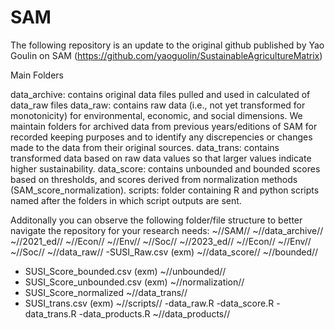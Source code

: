# SAM
The following repository is an update to the original github published by Yao Goulin on SAM (https://github.com/yaoguolin/SustainableAgricultureMatrix)

Main Folders

data_archive: contains original data files pulled and used in calculated of data_raw files
data_raw: contains raw data (i.e., not yet transformed for monotonicity) for environmental, economic, and social dimensions. We maintain folders for archived data from previous years/editions of SAM for recorded keeping purposes and to identify any discrepencies or changes made to the data from their original sources. 
data_trans: contains transformed data based on raw data values so that larger values indicate higher sustainability.
data_score: contains unbounded and bounded scores based on thresholds, and scores derived from normalization methods (SAM_score_normalization).
scripts: folder containing R and python scripts named after the folders in which script outputs are sent.

Additonally you can observe the following folder/file structure to better navigate the repository for your research needs:
~//SAM//
~//data_archive//
~//2021_ed//
~//Econ//
~//Env//
~//Soc//
~//2023_ed//
~//Econ//
~//Env//
~//Soc//
~//data_raw//
-SUSI_Raw.csv (exm)
~//data_score//
~//bounded//
- SUSI_Score_bounded.csv (exm)
~//unbounded//
- SUSI_Score_unbounded.csv (exm)
~//normalization//
- SUSI_Score_normalized
~//data_trans//
- SUSI_trans.csv (exm)
~//scripts//
-data_raw.R
-data_score.R
-data_trans.R
-data_products.R
~//data_products//
  
  
